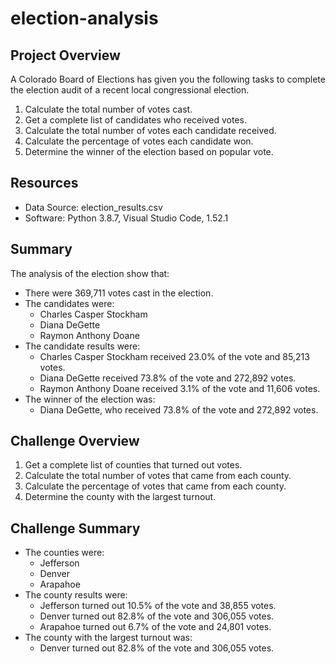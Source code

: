 # election-analysis

## Project Overview
A Colorado Board of Elections has given you the following tasks to complete the election audit of a recent local congressional election.

1. Calculate the total number of votes cast.
2. Get a complete list of candidates who received votes.
3. Calculate the total number of votes each candidate received.
4. Calculate the percentage of votes each candidate won.
5. Determine the winner of the election based on popular vote.


## Resources
- Data Source: election_results.csv
- Software: Python 3.8.7, Visual Studio Code, 1.52.1

## Summary
The analysis of the election show that:
- There were 369,711 votes cast in the election.
- The candidates were:
    - Charles Casper Stockham
    - Diana DeGette
    - Raymon Anthony Doane
- The candidate results were:
    - Charles Casper Stockham received 23.0% of the vote and 85,213 votes.
    - Diana DeGette received 73.8% of the vote and 272,892 votes.
    - Raymon Anthony Doane received 3.1% of the vote and 11,606 votes.
- The winner of the election was:
    - Diana DeGette, who received 73.8% of the vote and 272,892 votes.


## Challenge Overview
1. Get a complete list of counties that turned out votes.
2. Calculate the total number of votes that came from each county.
3. Calculate the percentage of votes that came from each county.
4. Determine the county with the largest turnout.

## Challenge Summary
- The counties were:
    - Jefferson
    - Denver
    - Arapahoe
- The county results were:
    - Jefferson turned out 10.5% of the vote and 38,855 votes.
    - Denver turned out 82.8% of the vote and 306,055 votes.
    - Arapahoe turned out 6.7% of the vote and 24,801 votes.
- The county with the largest turnout was:
    - Denver turned out 82.8% of the vote and 306,055 votes.
